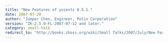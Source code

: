 ```yaml
---
title: "New Features of yuiextz 0.5.1."
date: 2007-07-20
author: "Jumper Chen, Engineer, Potix Corporation"
version: "ZK-2.5.0-FL-2007-07-12 and later."
category: small-talk
redirect_to: "http://books.zkoss.org/wiki/Small Talks/2007/July/New Features of yuiextz 0.5.1."
---
```

